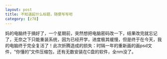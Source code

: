```yaml
---
layout: post
title: 不知道起什么标题，随便写写吧
category: [z78]
---
```

妈的电脑终于搞好了，一个星期前，突然想把电脑密码改一下，结果改完就忘记了，无奈之下只能重装系统，因为已经开学，进度极其缓慢，但是终于在今天，我的电脑终于完全复活了！此次折腾造成的损失：时隔一年的重新画的画psd文件，“你懂的”文件压缩包，还有无数安装在C盘的软件，全nm没了。
